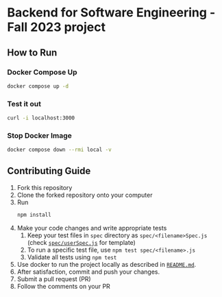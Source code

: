 # Backend for Software Engineering - Fall 2023 project

## How to Run

### Docker Compose Up

```bash
docker compose up -d
```

### Test it out

```bash
curl -i localhost:3000
```

### Stop Docker Image

```bash
docker compose down --rmi local -v
```

## Contributing Guide

1. Fork this repository
1. Clone the forked repository onto your computer
1. Run
    ```bash
    npm install
    ```
1. Make your code changes and write appropriate tests
    1. Keep your test files in `spec` directory as `spec/<filename>Spec.js` (check [`spec/userSpec.js`](./spec/userSpec.js) for template)
    1. To run a specific test file, use `npm test spec/<filename>.js`
    1. Validate all tests using `npm test`
1. Use docker to run the project locally as described in [`README.md`](./README.md).
1. After satisfaction, commit and push your changes.
1. Submit a pull request (PR)
1. Follow the comments on your PR